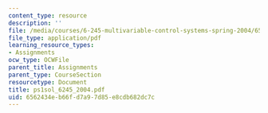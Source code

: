 ```yaml
---
content_type: resource
description: ''
file: /media/courses/6-245-multivariable-control-systems-spring-2004/6562434eb66fd7a97d85e8cdb682dc7c_ps1sol_6245_2004.pdf
file_type: application/pdf
learning_resource_types:
- Assignments
ocw_type: OCWFile
parent_title: Assignments
parent_type: CourseSection
resourcetype: Document
title: ps1sol_6245_2004.pdf
uid: 6562434e-b66f-d7a9-7d85-e8cdb682dc7c
---
```

